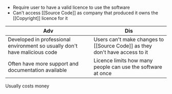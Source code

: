 - Require user to have a valid licence to use the software
- Can't access [[Source Code]] as company that produced it owns the [[Copyright]] licence for it

Adv | Dis
--|--
Developed in professional environment so usually don't have malicious code| Users can't make changes to [[Source Code]] as they don't have access to it
Often have more support and documentation available | Licence limits how many people can use the software at once
Usually costs money